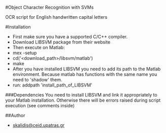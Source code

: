 #Object Character Recognition with SVMs

OCR script for English handwritten capital letters

#Installation
* First make sure you have a supported C/C++ compiler.
* Download LIBSVM package from their website
* Then execute on Matlab:
* mex -setup
* cd('<download_path>/libsvm/matlab')
* make
* After you have installed LIBSVM you need to add its path to the Matlab environment. Because matlab has functions with the same name you need to 'shadow' them.
* run:  addpath 'install_path_of_LIBSVM'


###Dependencies
You need to install LIBSVM and link it appropriately to your Matlab installation. Otherwise there will be errors raised during script execution (see comments inside)

##Author
* skalidis@ceid.upatras.gr
